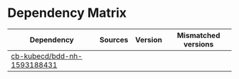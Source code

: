 # Dependency Matrix

Dependency | Sources | Version | Mismatched versions
---------- | ------- | ------- | -------------------
[cb-kubecd/bdd-nh-1593188431](https://github.com/cb-kubecd/bdd-nh-1593188431.git) |  | []() | 
